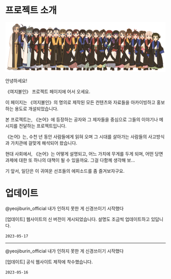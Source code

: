 
# 프로젝트 소개

![현재까지 디자인이 완료된 모든 캐릭터](img/allstars.png)

안녕하세요!

《여지불인》 프로젝트 페이지에 어서 오세요. 

이 페이지는 《여지불인》의 명의로 제작된 모든 컨텐츠와 자료들을 아카이빙하고 홍보하는 용도로 개설되었습니다.

본 프로젝트는, 《논어》에 등장하는 공자와 그 제자들을 중심으로 그들의 이야기나 메시지를 전달하는 프로젝트입니다. 

《논어》는, 수천 년 동안 사람들에게 읽혀 오며 그 시대를 살아가는 사람들의 사고방식과 가치관에 걸맞게 해석되어 왔습니다.

현대 사회에서, 《논어》는 어떻게 설명되고, 어느 가치에 무게를 두게 되며, 어떤 당면 과제에 대한 또 하나의 대책이 될 수 있을까요. 그걸 다함께 생각해 보...

기 앞서, 일단은 이 귀여운 선조들의 에피소드를 좀 즐겨보자구요.

# 업데이트

@yeojiburin_official 내가 인하지 못한 게 신경쓰이기 시작했다

[업데이트] 웹사이트의 신 버전이 게시되었습니다. 설명도 조금씩 업데이트하고 있답니다.

`2023-05-17`

---

@yeojiburin_official 내가 인하지 못한 게 신경쓰이기 시작했다

[업데이트] 공식 웹사이트 제작에 착수했습니다.

`2023-05-16`
